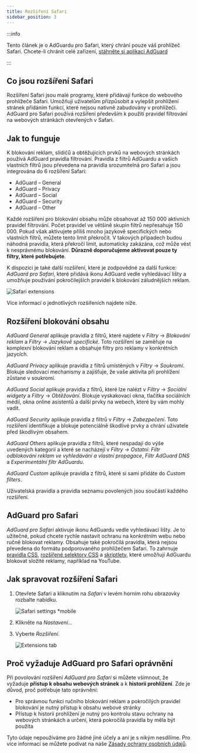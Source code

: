 ```yaml
---
title: Rozšíření Safari
sidebar_position: 3
---
```


:::info

Tento článek je o AdGuardu pro Safari, který chrání pouze váš prohlížeč Safari. Chcete-li chránit celé zařízení, [stáhněte si aplikaci AdGuard](https://agrd.io/download-kb-adblock)

:::

## Co jsou rozšíření Safari

Rozšíření Safari jsou malé programy, které přidávají funkce do webového prohlížeče Safari. Umožňují uživatelům přizpůsobit a vylepšit prohlížení stránek přidáním funkcí, které nejsou nativně zabudovány v prohlížeči. AdGuard pro Safari používá rozšíření především k použití pravidel filtrování na webových stránkách otevřených v Safari.

## Jak to funguje

K blokování reklam, slídičů a obtěžujících prvků na webových stránkách používá AdGuard pravidla filtrování. Pravidla z filtrů AdGuardu a vašich vlastních filtrů jsou převedena na pravidla srozumitelná pro Safari a jsou integrována do 6 rozšíření Safari:

- AdGuard – General
- AdGuard – Privacy
- AdGuard – Social
- AdGuard – Security
- AdGuard – Other

Každé rozšíření pro blokování obsahu může obsahovat až 150 000 aktivních pravidel filtrování. Počet pravidel ve většině skupin filtrů nepřesahuje 150 000. Pokud však aktivujete příliš mnoho jazykově specifických nebo vlastních filtrů, můžete tento limit překročit. V takových případech budou náhodná pravidla, která překročí limit, automaticky zakázána, což může vést k nesprávnému blokování. **Důrazně doporučujeme aktivovat pouze ty filtry, které potřebujete**.

K dispozici je také další rozšíření, které je zodpovědné za další funkce: *AdGuard pro Safari*, které přidává ikonu AdGuard vedle vyhledávací lišty a umožňuje používání pokročilejších pravidel k blokování záludnějších reklam.

![Safari extensions](https://cdn.adtidy.org/content/kb/ad_blocker/safari/adguard-for-safari-icon1.png)

Více informací o jednotlivých rozšířeních najdete níže.

## Rozšíření blokování obsahu

*AdGuard General* aplikuje pravidla z filtrů, které najdete v *Filtry* → *Blokování reklam* a *Filtry* → *Jazykově specifické*. Toto rozšíření se zaměřuje na komplexní blokování reklam a obsahuje filtry pro reklamy v konkrétních jazycích.

*AdGuard Privacy* aplikuje pravidla z filtrů umístěných v *Filtry* → *Soukromí*. Blokuje sledovací mechanismy a zajišťuje, že vaše aktivita při prohlížení zůstane v soukromí.

*AdGuard Social* aplikuje pravidla z filtrů, které lze nalézt v *Filtry* → *Sociální widgety* a *Filtry* → *Obtěžování*. Blokuje vyskakovací okna, tlačítka sociálních médií, okna online asistentů a další prvky na webech, které by vám mohly vadit.

*AdGuard Security* aplikuje pravidla z filtrů v *Filtry* → *Zabezpečení*. Toto rozšíření identifikuje a blokuje potenciálně škodlivé prvky a chrání uživatele před škodlivým obsahem.

*AdGuard Others* aplikuje pravidla z filtrů, které nespadají do výše uvedených kategorií a které se nacházejí v *Filtry* → *Ostatní*: *Filtr odblokování reklam ve vyhledávání a vlastní propagace*, *Filtr AdGuard DNS* a *Experimentální filtr AdGuardu*.

*AdGuard Custom* aplikuje pravidla z filtrů, které si sami přidáte do *Custom filters*.

Uživatelská pravidla a pravidla seznamu povolených jsou součástí každého rozšíření.

## AdGuard pro Safari

*AdGuard pro Safari* aktivuje ikonu AdGuardu vedle vyhledávací lišty. Je to užitečné, pokud chcete rychle nastavit ochranu na konkrétním webu nebo ručně blokovat reklamy. Obsahuje také pokročilá pravidla, která nejsou převedena do formátu podporovaného prohlížečem Safari. To zahrnuje [pravidla CSS](/general/ad-filtering/create-own-filters#cosmetic-css-rules), [rozšířené selektory CSS](/general/ad-filtering/create-own-filters#extended-css-selectors) a [skriptlety](/general/ad-filtering/create-own-filters#scriptlets), které umožňují AdGuardu blokovat složité reklamy, například na YouTube.

## Jak spravovat rozšíření Safari

1. Otevřete Safari a kliknutím na *Safari* v levém horním rohu obrazovky rozbalte nabídku.

    ![Safari settings *mobile](https://cdn.adtidy.org/content/kb/ad_blocker/safari/adguard-for-safari-settings1.png)

1. Klikněte na *Nastavení...*

1. Vyberte *Rozšíření*.

    ![Extensions tab](https://cdn.adtidy.org/content/kb/ad_blocker/safari/adguard-for-safari-extensions1.png)

## Proč vyžaduje AdGuard pro Safari oprávnění

Při povolování rozšíření *AdGuard pro Safari* si můžete všimnout, že vyžaduje **přístup k obsahu webových stránek** a k **historii prohlížení**. Zde je důvod, proč potřebuje tato oprávnění:

- Pro správnou funkci ručního blokování reklam a pokročilých pravidel blokování je nutný přístup k obsahu webové stránky
- Přístup k historii prohlížení je nutný pro kontrolu stavu ochrany na webových stránkách a určení, která pokročilá pravidla by měla být použita

Tyto údaje nepoužíváme pro žádné jiné účely a ani je s nikým nesdílíme. Pro více informací se můžete podívat na naše [Zásady ochrany osobních údajů](https://adguard.com/privacy.html).
